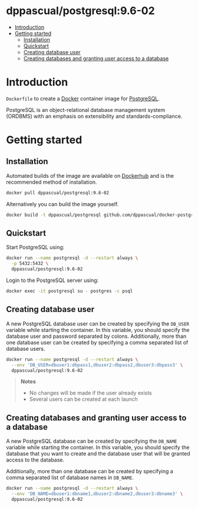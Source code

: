 # dppascual/postgresql:9.6-02

- [Introduction](#introduction)
- [Getting started](#getting-started)
  - [Installation](#installation)
  - [Quickstart](#quickstart)
  - [Creating database user](#creating-database-user)
  - [Creating databases and granting user access to a database](#creating-databases-and-granting-user-access-to-a-database)

# Introduction

`Dockerfile` to create a [Docker](https://www.docker.com/) container image for [PostgreSQL](http://postgresql.org/).

PostgreSQL is an object-relational database management system (ORDBMS) with an emphasis on extensibility and standards-compliance.

# Getting started

## Installation

Automated builds of the image are available on [Dockerhub](https://hub.docker.com/u/dppascual/postgresql) and is the recommended method of installation.

```bash
docker pull dppascual/postgresql:9.6-02
```

Alternatively you can build the image yourself.

```bash
docker build -t dppascual/postgresql github.com/dppascual/docker-postgresql
```

## Quickstart

Start PostgreSQL using:

```bash
docker run --name postgresql -d --restart always \
  -p 5432:5432 \
  dppascual/postgresql:9.6-02
```

Login to the PostgreSQL server using:

```bash
docker exec -it postgresql su - postgres -c psql
```

## Creating database user

A new PostgreSQL database user can be created by specifying the `DB_USER` variable while starting the container. In this variable, you should specify the database user and password separated by colons. Additionally, more than one database user can be created by specifying a comma separated list of database users.

```bash
docker run --name postgresql -d --restart always \
  --env 'DB_USER=dbuser1:dbpass1,dbuser2:dbpass2,dbuser3:dbpass3' \
  dppascual/postgresql:9.6-02
```

> **Notes**
>
> - No changes will be made if the user already exists
> - Several users can be created at each launch

## Creating databases and granting user access to a database

A new PostgreSQL database can be created by specifying the `DB_NAME` variable while starting the container. In this variable, you should specify the database that you want to create and the database user that will be granted access to the database.

Additionally, more than one database can be created by specifying a comma separated list of database names in `DB_NAME`.

```bash
docker run --name postgresql -d --restart always \
  --env 'DB_NAME=dbuser1:dbname1,dbuser2:dbname2,dbuser3:dbname3' \
  dppascual/postgresql:9.6-02
```

